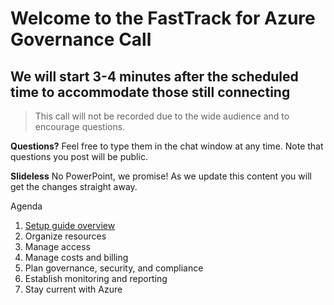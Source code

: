 # Welcome to the FastTrack for Azure Governance Call
## We will start 3-4 minutes after the scheduled time to accommodate those still connecting

> This call will not be recorded due to the wide audience and to encourage questions.

**Questions?** Feel free to type them in the chat window at any time. Note that questions you post will be public. 

**Slideless** No PowerPoint, we promise! As we update this content you will get the changes straight away.

Agenda
1. [Setup guide overview](https://ms.portal.azure.com/#blade/Microsoft_Azure_Resources/QuickstartPlaybookBlade/guideId/intro-azure-setup)
1. Organize resources
1. Manage access
1. Manage costs and billing
1. Plan governance, security, and compliance
1. Establish monitoring and reporting
1. Stay current with Azure
